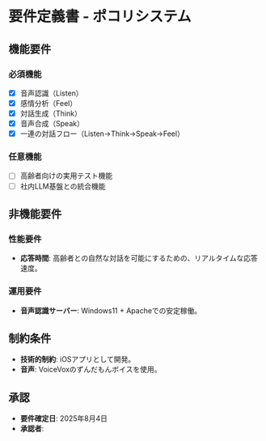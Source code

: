 # 要件定義書 - ポコリシステム

## 機能要件

### 必須機能

- [x] 音声認識（Listen）
- [x] 感情分析（Feel）
- [x] 対話生成（Think）
- [x] 音声合成（Speak）
- [x] 一連の対話フロー（Listen→Think→Speak→Feel）

### 任意機能

- [ ] 高齢者向けの実用テスト機能
- [ ] 社内LLM基盤との統合機能

## 非機能要件

### 性能要件

- **応答時間**: 高齢者との自然な対話を可能にするための、リアルタイムな応答速度。

### 運用要件

- **音声認識サーバー**: Windows11 + Apacheでの安定稼働。

## 制約条件

- **技術的制約**: iOSアプリとして開発。
- **音声**: VoiceVoxのずんだもんボイスを使用。

## 承認

- **要件確定日**: 2025年8月4日
- **承認者**: 
